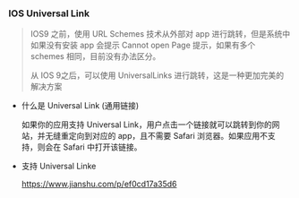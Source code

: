 ### IOS Universal Link

> IOS9 之前，使用 URL Schemes 技术从外部对 app 进行跳转，但是系统中如果没有安装 app 会提示 Cannot open Page 提示，如果有多个 schemes 相同，目前没有办法区分。
>
> 从 IOS 9之后，可以使用 UniversalLinks 进行跳转，这是一种更加完美的解决方案



- 什么是 Universal Link (通用链接)

  如果你的应用支持 Universal Link，用户点击一个链接就可以跳转到你的网站，并无缝重定向到对应的 app，且不需要 Safari 浏览器。如果应用不支持，则会在 Safari 中打开该链接。

- 支持 Universal Linke 

  https://www.jianshu.com/p/ef0cd17a35d6